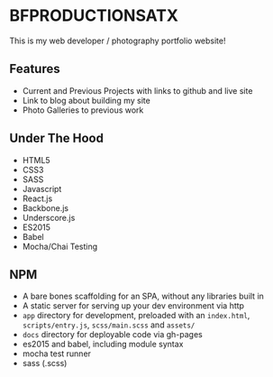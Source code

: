 # BFPRODUCTIONSATX

This is my web developer / photography portfolio website!

## Features 
  - Current and Previous Projects with links to github and live site
  - Link to blog about building my site
  - Photo Galleries to previous work 
  
## Under The Hood
  - HTML5
  - CSS3
  - SASS
  - Javascript
  - React.js
  - Backbone.js
  - Underscore.js
  - ES2015
  - Babel 
  - Mocha/Chai Testing

## NPM 
- A bare bones scaffolding for an SPA, without any libraries built in
- A static server for serving up your dev environment via http
- `app` directory for development, preloaded with an `index.html`, `scripts/entry.js`, `scss/main.scss` and `assets/`
- `docs` directory for deployable code via gh-pages
- es2015 and babel, including module syntax
- mocha test runner
- sass (.scss)
